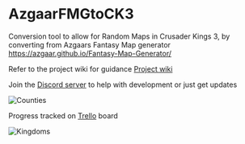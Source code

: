 # AzgaarFMGtoCK3
Conversion tool to allow for Random Maps in Crusader Kings 3, by converting from Azgaars Fantasy Map generator https://azgaar.github.io/Fantasy-Map-Generator/






Refer to the project wiki for guidance
[Project wiki ](https://github.com/niefia/AzgaarFMGtoCK3/wiki/Official-Azgaar-to-CK3-Converter-Guide)



Join the [Discord server](https://discord.gg/UrXnsbDRad) to help with development or just get updates




![Counties](https://cdn.discordapp.com/attachments/1074438094813671464/1075816311088762880/image.png)

Progress tracked on [Trello](https://trello.com/b/yDIcIxDd/azgaar-ck3) board

![Kingdoms](https://cdn.discordapp.com/attachments/1074438094813671464/1075816240209215560/image.png)
